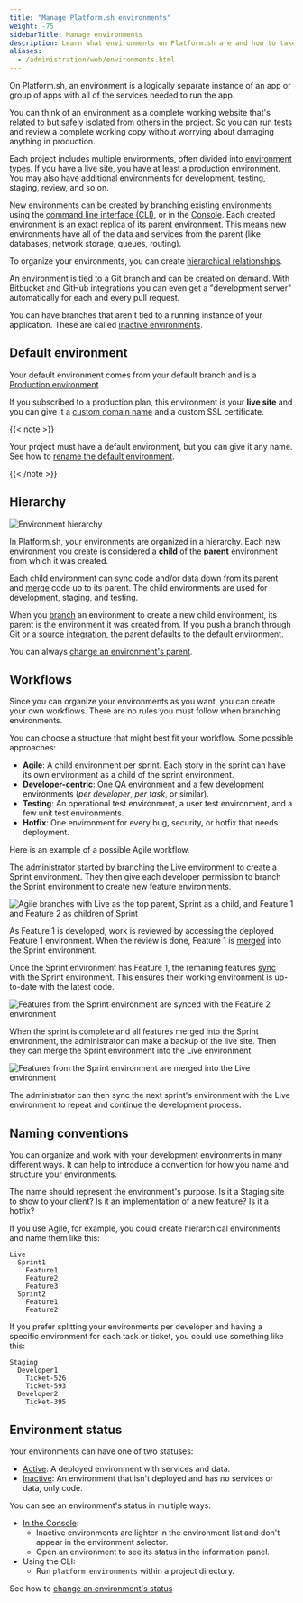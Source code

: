 ```yaml
---
title: "Manage Platform.sh environments"
weight: -75
sidebarTitle: Manage environments
description: Learn what environments on Platform.sh are and how to take advantage of them.
aliases: 
  - /administration/web/environments.html
---
```


On Platform.sh, an environment is a logically separate instance of an app or group of apps
with all of the services needed to run the app.

You can think of an environment as a complete working website
that's related to but safely isolated from others in the project.
So you can run tests and review a complete working copy without worrying about damaging anything in production.

Each project includes multiple environments,
often divided into [environment types](../administration/users.md#environment-types).
If you have a live site, you have at least a production environment.
You may also have additional environments for development, testing, staging, review, and so on.

New environments can be created by branching existing environments using the [command line interface (CLI)](/administration/cli/_index.md),
or in the [Console](../administration/web/_index.md).
Each created environment is an exact replica of its parent environment.
This means new environments have all of the data and services from the parent
(like databases, network storage, queues, routing).

To organize your environments, you can create [hierarchical relationships](#hierarchy).

An environment is tied to a Git branch and can be created on demand.
With Bitbucket and GitHub integrations you can even get a "development server" automatically for each and every pull request.

You can have branches that aren't tied to a running instance of your application.
These are called [inactive environments](../other/glossary.md#inactive-environment).

## Default environment

Your default environment comes from your default branch and is a [Production environment](../administration/users.md#environment-types).

If you subscribed to a production plan, this environment is your **live site**
and you can give it a [custom domain name](../domains/steps/_index.md) and a custom SSL certificate.

{{< note >}}

Your project must have a default environment, but you can give it any name.
See how to [rename the default environment](./default-environment.md).

{{< /note >}}

## Hierarchy

![Environment hierarchy](/images/management-console/environments.png "0.5")

In Platform.sh, your environments are organized in a hierarchy.
Each new environment you create is considered a **child** of the **parent** environment from which it was created.

Each child environment can [sync](../other/glossary.md#sync) code and/or data down from its parent
and [merge](../other/glossary.md#merge) code up to its parent.
The child environments are used for development, staging, and testing.

When you [branch](../other/glossary.md#branch) an environment to create a new child environment,
its parent is the environment it was created from.
If you push a branch through Git or a [source integration](../integrations/source/_index.md),
the parent defaults to the default environment.

You can always [change an environment's parent](./change-parent.md).

## Workflows

Since you can organize your environments as you want, you can create your own workflows.
There are no rules you must follow when branching environments.

You can choose a structure that might best fit your workflow.
Some possible approaches:

* **Agile**: A child environment per sprint.
  Each story in the sprint can have its own environment as a child of the sprint environment.
* **Developer-centric**: One QA environment and a few development environments
  (*per developer*, *per task*, or similar).
* **Testing**: An operational test environment, a user test environment, and a few unit test environments.
* **Hotfix**: One environment for every bug, security, or hotfix that needs deployment.

Here is an example of a possible Agile workflow.

The administrator started by [branching](../other/glossary.md#branch) the Live environment to create a Sprint environment.
They then give each developer permission to branch the Sprint environment to create new feature environments.

![Agile branches with Live as the top parent, Sprint as a child, and Feature 1 and Feature 2 as children of Sprint](/images/workflow/branches.svg "0.2")

As Feature 1 is developed, work is reviewed by accessing the deployed Feature 1 environment.
When the review is done, Feature 1 is [merged](../other/glossary.md#merge) into the Sprint environment.

Once the Sprint environment has Feature 1,
the remaining features [sync](../other/glossary.md#sync) with the Sprint environment.
This ensures their working environment is up-to-date with the latest code.

![Features from the Sprint environment are synced with the Feature 2 environment](/images/workflow/sync.svg "0.2")

When the sprint is complete and all features merged into the Sprint environment,
the administrator can make a backup of the live site.
Then they can merge the Sprint environment into the Live environment.

![Features from the Sprint environment are merged into the Live environment](/images/workflow/merge-live.svg "0.2")

The administrator can then sync the next sprint's environment with the Live environment
to repeat and continue the development process.

## Naming conventions

You can organize and work with your development environments in many different ways.
It can help to introduce a convention for how you name and structure your environments.

The name should represent the environment's purpose.
Is it a Staging site to show to your client? Is it an implementation of a new feature?
Is it a hotfix?

If you use Agile, for example, you could create hierarchical environments and name them like this:

```text
Live
  Sprint1
    Feature1
    Feature2
    Feature3
  Sprint2
    Feature1
    Feature2
```

If you prefer splitting your environments per developer and having a specific environment for each task or ticket,
you could use something like this:

```text
Staging
  Developer1
    Ticket-526
    Ticket-593
  Developer2
    Ticket-395
```

## Environment status

Your environments can have one of two statuses:

* [Active](../other/glossary.md#active-environment):
  A deployed environment with services and data.
* [Inactive](../other/glossary.md#inactive-environment):
  An environment that isn't deployed and has no services or data, only code.

You can see an environment's status in multiple ways:

* [In the Console](../administration/web/configure-environment.md):
  * Inactive environments are lighter in the environment list and don't appear in the environment selector.
  * Open an environment to see its status in the information panel.
* Using the CLI:
  * Run `platform environments` within a project directory.

See how to [change an environment's status](./deactivate-environment.md)

